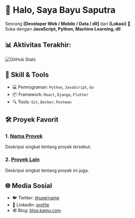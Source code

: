 # 👋 Halo, Saya Bayu Saputra

Seorang **[Developer Web / Mobile / Data / dll]** dari **[Lokasi]** 📍  
Suka dengan **JavaScript, Python, Machine Learning, dll**  

## 📊 Aktivitas Terakhir:
<!-- Activity Graph -->
![GitHub Stats](https://github-readme-stats.vercel.app/api?username=bayusptrshop&show_icons=true&theme=radical )

## 🧩 Skill & Tools
- 💻 Pemrograman: `Python`, `JavaScript`, `Go`
- 📦 Framework: `React`, `Django`, `Flutter`
- 🔍 Tools: `Git`, `Docker`, `Postman`

## 🛠️ Proyek Favorit
### 1. [Nama Proyek](https://github.com/username/project )
Deskripsi singkat tentang proyek tersebut.

### 2. [Proyek Lain](https://github.com/username/project2 )
Deskripsi singkat tentang proyek ini juga.

## 🌐 Media Sosial
- 🐦 Twitter: [@username](https://twitter.com/username )
- 💼 LinkedIn: [profile](https://linkedin.com/in/username )
- 🕸️ Blog: [blog.kamu.com](https://blog.kamu.com )
